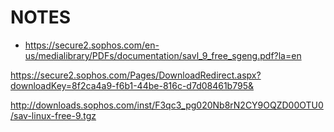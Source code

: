 NOTES  
=====

 - https://secure2.sophos.com/en-us/medialibrary/PDFs/documentation/savl_9_free_sgeng.pdf?la=en

 https://secure2.sophos.com/Pages/DownloadRedirect.aspx?downloadKey=8f2ca4a9-f6b1-44be-816c-d7d08461b795&

 http://downloads.sophos.com/inst/F3qc3_pg020Nb8rN2CY9OQZD00OTU0/sav-linux-free-9.tgz
